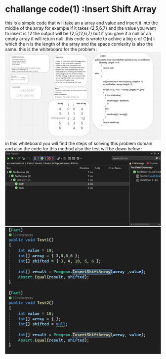 # challange code(1) :Insert Shift Array

this is a simple code that will take an a array and value and insert it into the middle of the array for  example if it takes {2,5,6,7} and the value you want to insert is
12 the output will be {2,5,12,6,7}
but if you gave it a null or an empty array it will return null .this code is wrote to achive a big o of O(n) i which the n is the length of the array
and the space comlexity is also the same.
this is the whiteboard for the problem :
 ![whiteboard](whiteboard2.png)
 in this whiteboard you will find the steps of soliving this problem domain and also the code for this method also the test will be down below :
  ![test](test2.png)
 ![testdone](test2done.png)
